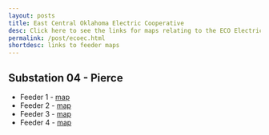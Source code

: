 ```yaml
---
layout: posts
title: East Central Oklahoma Electric Cooperative
desc: Click here to see the links for maps relating to the ECO Electric Cooperative.  This is organized by substation/feeders. 
permalink: /post/ecoec.html
shortdesc: links to feeder maps
---
```


Substation 04 - Pierce
--------------
* Feeder 1 - [map](/coop/ecoec/pierce_s04_f1.html)
* Feeder 2 - [map](/coop/ecoec/pierce_s04_f2.html)
* Feeder 3 - [map](/coop/ecoec/pierce_s04_f3.html)
* Feeder 4 - [map](/coop/ecoec/pierce_s04_f4.html)
